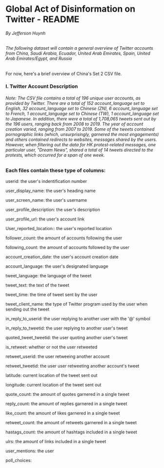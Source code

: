 #  Global Act of Disinformation on Twitter - README
###### By Jefferson Huynh

###### The following dataset will contain a general overview of Twitter accounts from China, Saudi Arabia, Ecuador, United Arab Emirates, Spain, United Arab Emirates/Egypt, and Russia

For now, here's a brief overview of China's Set 2 CSV file.


### I. Twitter Account  Description

###### Note: The CSV file contains a total of 196 unique user accounts, as provided by Twitter. There are a total of 152 account_language set to English, 32 account_language set to Chinese (ZN), 6 account_language set to French, 1 account_language set to Chinese (TW), 1 account_language set to Japanese. In addition, there were a total of  1,708,065 tweets sent out by the 196 users, ranging back from 2008 to 2019. The year of account creation varied, ranging from 2007 to 2019. Some of the tweets contained pornographic links (which, unsurprisingly, garnered the most engagements) and others contained redirects to websites, messages shared by the users. However, when filtering out the data for HK protest-related messages, one particular user, "Dream News", shared a total of 14 tweets directed to the protests, which occurred for a span of one week. 



### Each files contain these type of columns:
userid: the user's indentification number

user_display_name: the user's heading name

user_screen_name: the user's username

user_profile_description: the user's description

user_profile_url: the user's account link

User_reported_location:: the user's reported location

follower_count: the amount of accounts following the user

following_count: the amount of accounts followed by the user

account_creation_date: the user's account creation date

account_language: the user's designated language

tweet_language: the language of the tweet

tweet_text: the text of the tweet

tweet_time: the time of tweet sent by the user

tweet_client_name: the type of Twitter program used by the user when sending out the tweet

in_reply_to_userid: the user replying to another user with the '@' symbol

in_reply_to_tweetid: the user replying to another user's tweet

quoted_tweet_tweetid: the user quoting another user's tweet

is_retweet: whether or not the user retweeted

retweet_userid: the user retweeing another account

retweet_tweetid: the user user retweeting another account's tweet

latitude: current location of the tweet sent out

longitude: current location of the tweet sent out

quote_count: the amount of quotes garnered in a single tweet

reply_count: the amount of replies garnered in a single tweet

like_count: the amount of likes garnered in a single tweet

retweet_count: the amount of retweets garnered in a single tweet

hastags_count: the amount of hashtags included in a single tweet

ulrs: the amount of links included in a single tweet

user_mentions: the user 

poll_choices:

